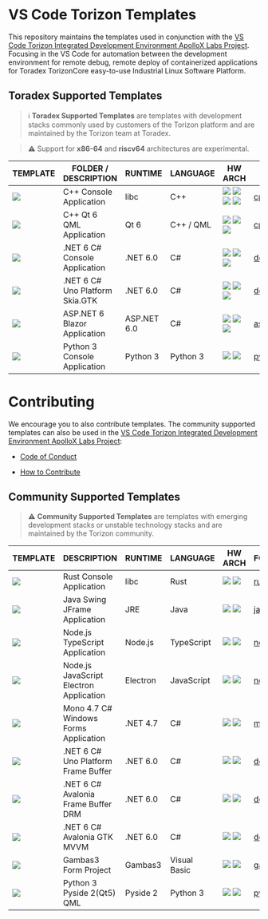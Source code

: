 # VS Code Torizon Templates

This repository maintains the templates used in conjunction with the [VS Code Torizon Integrated Development Environment ApolloX Labs Project](https://labs.toradex.com/projects/torizon-vs-code-v2-apollo-x). Focusing in the VS Code for automation between the development environment for remote debug, remote deploy of containerized applications for Toradex TorizonCore easy-to-use Industrial Linux Software Platform.

## Toradex Supported Templates

> ℹ️ **Toradex Supported Templates** are templates with development stacks commonly used by customers of the Torizon platform and are maintained by the Torizon team at Toradex.

> ⚠️ Support for **x86-64** and **riscv64** architectures are experimental.

| TEMPLATE                                                                                             | FOLDER / DESCRIPTION            | RUNTIME  | LANGUAGE  | HW ARCH                                                                                                                                                                                                                                                                                                                                                                               | FOLDER                             |
| ---------------------------------------------------------------------------------------------------- | ------------------------------- | -------- | --------- | ------------------------------------------------------------------------------------------------------------------------------------------------------------------------------------------------------------------------------------------------------------------------------------------------------------------------------------------------------------------------------------- | ---------------------------------- |
| ![](https://github.com/toradex/vscode-torizon-templates/blob/bookworm/assets/img/cppconsole.png?raw=true)    | C++ Console Application         | libc     | C++       | ![](https://github.com/toradex/vscode-torizon-templates/blob/bookworm/assets/img/arm32.png?raw=true) ![](https://github.com/toradex/vscode-torizon-templates/blob/bookworm/assets/img/arm64.png?raw=true) ![](https://github.com/toradex/vscode-torizon-templates/blob/bookworm/assets/img/riscv64.png?raw=true) ![](https://github.com/toradex/vscode-torizon-templates/blob/bookworm/assets/img/x8664.png?raw=true) | [cppConsole](./cppConsole)         |
| ![](https://github.com/toradex/vscode-torizon-templates/blob/bookworm/assets/img/qt6qml.png?raw=true)        | C++ Qt 6 QML Application        | Qt 6     | C++ / QML | ![](https://github.com/toradex/vscode-torizon-templates/blob/bookworm/assets/img/arm32.png?raw=true) ![](https://github.com/toradex/vscode-torizon-templates/blob/bookworm/assets/img/arm64.png?raw=true)  ![](https://github.com/toradex/vscode-torizon-templates/blob/bookworm/assets/img/x8664.png?raw=true)                                                                                               | [cppQML](./cppQML)                 |
| ![](https://github.com/microhobby/torizon-templates/blob/main/assets/img/dotnetconsole.png?raw=true) | .NET 6 C# Console Application   | .NET 6.0 | C#        | ![](https://github.com/toradex/vscode-torizon-templates/blob/bookworm/assets/img/arm32.png?raw=true) ![](https://github.com/toradex/vscode-torizon-templates/blob/bookworm/assets/img/arm64.png?raw=true)  ![](https://github.com/toradex/vscode-torizon-templates/blob/bookworm/assets/img/x8664.png?raw=true)                                                                                               | [dotnetConsole](./dotnetConsole) |
| ![](https://github.com/toradex/vscode-torizon-templates/blob/bookworm/assets/img/unogtk.png?raw=true)        | .NET 6 C# Uno Platform Skia.GTK | .NET 6.0 | C#        | ![](https://github.com/toradex/vscode-torizon-templates/blob/bookworm/assets/img/arm32.png?raw=true) ![](https://github.com/toradex/vscode-torizon-templates/blob/bookworm/assets/img/arm64.png?raw=true)  ![](https://github.com/toradex/vscode-torizon-templates/blob/bookworm/assets/img/x8664.png?raw=true)                                                                                               | [dotnetUno](./dotnetUno)           |
| ![](https://github.com/toradex/vscode-torizon-templates/blob/bookworm/assets/img/aspnetblazor.png?raw=true)        | ASP.NET 6 Blazor Application | ASP.NET 6.0 | C#        | ![](https://github.com/toradex/vscode-torizon-templates/blob/bookworm/assets/img/arm32.png?raw=true) ![](https://github.com/toradex/vscode-torizon-templates/blob/bookworm/assets/img/arm64.png?raw=true)  ![](https://github.com/toradex/vscode-torizon-templates/blob/bookworm/assets/img/x8664.png?raw=true)                                                                                               | [aspnetBlazor](./aspnetBlazor)           |
| ![](https://github.com/toradex/vscode-torizon-templates/blob/bookworm/assets/img/python3console.png?raw=true)        | Python 3 Console Application | Python 3 | Python 3        | ![](https://github.com/toradex/vscode-torizon-templates/blob/bookworm/assets/img/arm32.png?raw=true) ![](https://github.com/toradex/vscode-torizon-templates/blob/bookworm/assets/img/arm64.png?raw=true)  | [python3Console](./python3Console)           |
# Contributing

We encourage you to also contribute templates. The community supported templates can also be used in the [VS Code Torizon Integrated Development Environment ApolloX Labs Project](https://labs.toradex.com/projects/torizon-vs-code-v2-apollo-x):

- [Code of Conduct](./CODE_OF_CONDUCT.md)

- [How to Contribute](./CONTRIBUTING.md)

## Community Supported Templates

> ⚠️ **Community Supported Templates** are templates with emerging development stacks or unstable technology stacks and are maintained by the Torizon community.

| TEMPLATE                                                                                             | DESCRIPTION                             | RUNTIME  | LANGUAGE     | HW ARCH                                                                                                                                                                                   | FOLDER                                                   | CONTRIBUTOR                                                                                               |
| ---------------------------------------------------------------------------------------------------- | --------------------------------------- | -------- | ------------ | ----------------------------------------------------------------------------------------------------------------------------------------------------------------------------------------- |:-------------------------------------------------------- | --------------------------------------------------------------------------------------------------------- |
| ![](https://github.com/microhobby/torizon-templates/blob/main/assets/img/rust-console.png?raw=true)  | Rust Console Application                | libc     | Rust         | ![](https://github.com/microhobby/torizon-templates/blob/main/assets/img/arm32.png?raw=true) ![](https://github.com/microhobby/torizon-templates/blob/main/assets/img/arm64.png?raw=true) | [rust-console](./rust-console)                           | ![](https://avatars.githubusercontent.com/u/19845403?v=4)[@skkywalker](https://www.github.com/skkywalker) |
| ![](https://github.com/microhobby/torizon-templates/blob/main/assets/img/jframe.png?raw=true)        | Java Swing JFrame Application           | JRE      | Java         | ![](https://github.com/microhobby/torizon-templates/blob/main/assets/img/arm32.png?raw=true) ![](https://github.com/microhobby/torizon-templates/blob/main/assets/img/arm64.png?raw=true) | [javaForms](./javaForms)                                 | ![](https://avatars.githubusercontent.com/u/2633321?v=4) [@microhobby](https://www.github.com/microhobby) |
| ![](https://github.com/microhobby/torizon-templates/blob/main/assets/img/nodejsts.png?raw=true)      | Node.js TypeScript Application          | Node.js  | TypeScript   | ![](https://github.com/microhobby/torizon-templates/blob/main/assets/img/arm32.png?raw=true) ![](https://github.com/microhobby/torizon-templates/blob/main/assets/img/arm64.png?raw=true) | [nodeJSTypeScript](./nodeJSTypeScript)                   | ![](https://avatars.githubusercontent.com/u/2633321?v=4) [@microhobby](https://www.github.com/microhobby) |
| ![](https://github.com/microhobby/torizon-templates/blob/main/assets/img/electronjs.png?raw=true)    | Node.js JavaScript Electron Application | Electron | JavaScript   | ![](https://github.com/microhobby/torizon-templates/blob/main/assets/img/arm32.png?raw=true) ![](https://github.com/microhobby/torizon-templates/blob/main/assets/img/arm64.png?raw=true) | [nodeElectron](./nodeElectron)                           | ![](https://avatars.githubusercontent.com/u/2633321?v=4) [@microhobby](https://www.github.com/microhobby) |
| ![](https://github.com/microhobby/torizon-templates/blob/main/assets/img/monowinforms.png?raw=true)  | Mono 4.7 C# Windows Forms Application   | .NET 4.7 | C#           | ![](https://github.com/microhobby/torizon-templates/blob/main/assets/img/arm32.png?raw=true) ![](https://github.com/microhobby/torizon-templates/blob/main/assets/img/arm64.png?raw=true) | [monoCsharpForms](./monoCsharpForms)                     | ![](https://avatars.githubusercontent.com/u/2633321?v=4) [@microhobby](https://www.github.com/microhobby) |
| ![](https://github.com/microhobby/torizon-templates/blob/main/assets/img/unofbdrm.png?raw=true)      | .NET 6 C# Uno Platform Frame Buffer     | .NET 6.0 | C#           | ![](https://github.com/microhobby/torizon-templates/blob/main/assets/img/arm32.png?raw=true) ![](https://github.com/microhobby/torizon-templates/blob/main/assets/img/arm64.png?raw=true) | [dotnetUnoFrameBuffer](./dotnetUnoFrameBuffer)           | ![](https://avatars.githubusercontent.com/u/2633321?v=4) [@microhobby](https://www.github.com/microhobby) |
| ![](https://github.com/microhobby/torizon-templates/blob/main/assets/img/avaloniafbdrm.png?raw=true) | .NET 6 C# Avalonia Frame Buffer DRM     | .NET 6.0 | C#           | ![](https://github.com/microhobby/torizon-templates/blob/main/assets/img/arm32.png?raw=true) ![](https://github.com/microhobby/torizon-templates/blob/main/assets/img/arm64.png?raw=true) | [dotnetAvaloniaFrameBuffer](./dotnetAvaloniaFrameBuffer) | ![](https://avatars.githubusercontent.com/u/2633321?v=4) [@microhobby](https://www.github.com/microhobby) |
| ![](https://github.com/microhobby/torizon-templates/blob/main/assets/img/avaloniagtk.png?raw=true)   | .NET 6 C# Avalonia GTK MVVM             | .NET 6.0 | C#           | ![](https://github.com/microhobby/torizon-templates/blob/main/assets/img/arm32.png?raw=true) ![](https://github.com/microhobby/torizon-templates/blob/main/assets/img/arm64.png?raw=true) | [dotnetAvalonia](./dotnetAvalonia)                       | ![](https://avatars.githubusercontent.com/u/2633321?v=4) [@microhobby](https://www.github.com/microhobby) |
| ![](https://github.com/microhobby/torizon-templates/blob/main/assets/img/gambasform.png?raw=true)    | Gambas3 Form Project                    | Gambas3  | Visual Basic | ![](https://github.com/microhobby/torizon-templates/blob/main/assets/img/arm32.png?raw=true) ![](https://github.com/microhobby/torizon-templates/blob/main/assets/img/arm64.png?raw=true) | [gambasForms](./gambasForms)                             | ![](https://avatars.githubusercontent.com/u/2633321?v=4) [@microhobby](https://www.github.com/microhobby) |
| ![](https://github.com/toradex/vscode-torizon-templates/blob/bookworm/assets/img/python3console.png?raw=true)        | Python 3 Pyside 2(Qt5) QML | Pyside 2 | Python 3        | ![](https://github.com/toradex/vscode-torizon-templates/blob/bookworm/assets/img/arm32.png?raw=true) ![](https://github.com/toradex/vscode-torizon-templates/blob/bookworm/assets/img/arm64.png?raw=true)  | [python3Pyside2QML](./python3Pyside2QML)           | ![](https://avatars.githubusercontent.com/u/83607022?v=4) [@andreriesco](https://www.github.com/andreriesco) |
